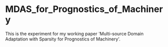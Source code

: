 # MDAS_for_Prognostics_of_Machinery
This is the experiment for my working paper 'Multi-source Domain Adaptation with Sparsity for Prognostics of Machinery'.
